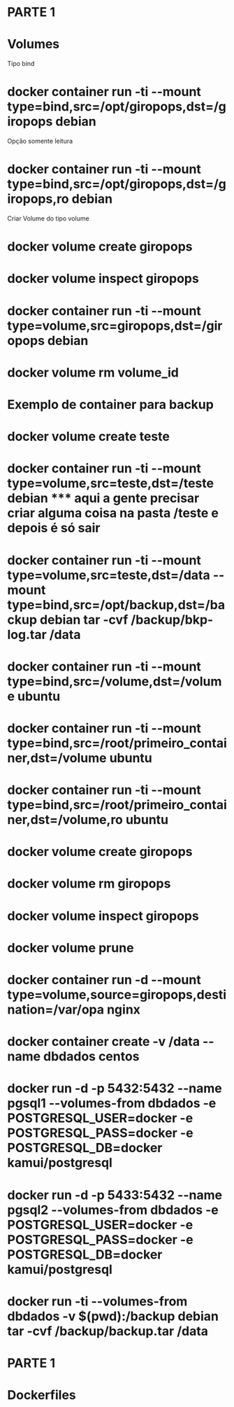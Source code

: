 # PARTE 1
# Volumes
Tipo bind
# docker container run -ti --mount type=bind,src=/opt/giropops,dst=/giropops debian
Opção somente leitura
# docker container run -ti --mount type=bind,src=/opt/giropops,dst=/giropops,ro debian
Criar Volume do tipo volume
# docker volume create giropops
# docker volume inspect giropops
# docker container run -ti --mount type=volume,src=giropops,dst=/giropops debian
# docker volume rm volume_id

# Exemplo de container para backup
# docker volume create teste
# docker container run -ti --mount type=volume,src=teste,dst=/teste debian *** aqui a gente precisar criar alguma coisa na pasta  /teste e depois é só sair
# docker container run -ti --mount type=volume,src=teste,dst=/data --mount type=bind,src=/opt/backup,dst=/backup debian tar  -cvf /backup/bkp-log.tar /data


####
# docker container run -ti --mount type=bind,src=/volume,dst=/volume ubuntu
# docker container run -ti --mount type=bind,src=/root/primeiro_container,dst=/volume ubuntu
# docker container run -ti --mount type=bind,src=/root/primeiro_container,dst=/volume,ro ubuntu
# docker volume create giropops
# docker volume rm giropops
# docker volume inspect giropops
# docker volume prune
# docker container run -d --mount type=volume,source=giropops,destination=/var/opa  nginx
# docker container create -v /data --name dbdados centos
# docker run -d -p 5432:5432 --name pgsql1 --volumes-from dbdados -e POSTGRESQL_USER=docker -e POSTGRESQL_PASS=docker -e POSTGRESQL_DB=docker kamui/postgresql
# docker run -d -p 5433:5432 --name pgsql2 --volumes-from dbdados -e  POSTGRESQL_USER=docker -e POSTGRESQL_PASS=docker -e POSTGRESQL_DB=docker kamui/postgresql
# docker run -ti --volumes-from dbdados -v $(pwd):/backup debian tar -cvf /backup/backup.tar /data
####


# PARTE 1
# Dockerfiles

